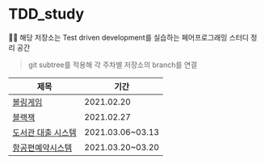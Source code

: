 # TDD_study

🙋‍♀️ 해당 저장소는 Test driven development를 실습하는 페어프로그래밍 스터디 정리 공간
> git subtree를 적용해 각 주차별 저장소의 branch를 연결


|제목|기간|
|------|---|
|[볼링게임](https://github.com/HJ-Woo/TDD-study/tree/main/TDD1-bowling)|2021.02.20|
|[블랙잭](https://github.com/HJ-Woo/TDD-study/tree/main/TDD2-black-jack)|2021.02.27|
|[도서관 대출 시스템](https://github.com/HJ-Woo/TDD-study/tree/main/TDD3-library)|2021.03.06~03.13|
|[항공편예약시스템](https://github.com/HJ-Woo/TDD-study/tree/main/TDD4-airplane)|2021.03.20~03.20|

